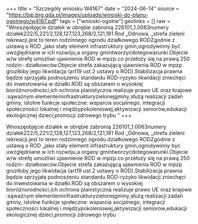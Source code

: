 +++
title = "Szczegóły wniosku W4167"
date = "2024-06-14"
source = "https://bip.brg.gda.pl/images/uploads/wnioski-do-planu-ogolnego/w4167.pdf"
tags = ["wnioski-ogolne"]
geolinks = []
raw = "Wnoszęobjęcie działek w obrębie zabronią 226101_1.0063numery działek222/5,221/2,128,127,123,268/2,121,181 Rod „Odnowa, „strefa zieleni rekreacji.jest to teren rodzinnego ogrodu działkowego RODZgodnie z ustawą o ROD „jako stały element infrastruktury gmin,ogrodywinny być uwzględniane w ich rozwóju,a organy gmintworzyćdotegowarunki.Objecie w/w strefę umożliwi ujawnienie ROD w mpzp.co przełoży się na prawą 250 rodzin- działkowców.Objecie strefa zakazującą ujawnienia ROD w mpzp groziłoby jego likwidacja (art19 ust.2 ustawy o ROD).Stabilizacja prawna będzie sprzyjała podnoszeniu standardu ROD-ryzyko likwidacji zniechęci do inwestowania w działki.ROD są obszarem o wysokiej bioróżnorodności,ich ochrona planistyczna realizuje prawo UE oraz krajowe :sąważnym elementeminfrastrukturyzielonejgminy,służą realizacji zadań gminy, istotne funkcje społeczne: wsparcia socjalnego, integracji społeczności lokalnej i międzypokoleniowej,aktywizacji seniorów,edukacji ekologicznej dzieci,promocji zdrowego trybu "
+++

Wnoszęobjęcie działek w obrębie zabronią 226101_1.0063numery
działek222/5,221/2,128,127,123,268/2,121,181 Rod „Odnowa, „strefa zieleni rekreacji.jest to
teren rodzinnego ogrodu działkowego RODZgodnie z ustawą o ROD „jako stały element
infrastruktury gmin,ogrodywinny być uwzględniane w ich rozwóju,a organy
gmintworzyćdotegowarunki.Objecie w/w strefę umożliwi ujawnienie ROD w mpzp.co przełoży się
na prawą 250 rodzin- działkowców.Objecie strefa zakazującą ujawnienia ROD w mpzp groziłoby
jego likwidacja (art19 ust.2 ustawy o ROD).Stabilizacja prawna będzie sprzyjała podnoszeniu
standardu ROD-ryzyko likwidacji zniechęci do inwestowania w działki.ROD są obszarem o
wysokiej bioróżnorodności,ich ochrona planistyczna realizuje prawo UE oraz krajowe :sąważnym
elementeminfrastrukturyzielonejgminy,służą realizacji zadań gminy, istotne funkcje społeczne:
wsparcia socjalnego, integracji społeczności lokalnej i międzypokoleniowej,aktywizacji
seniorów,edukacji ekologicznej dzieci,promocji zdrowego trybu



